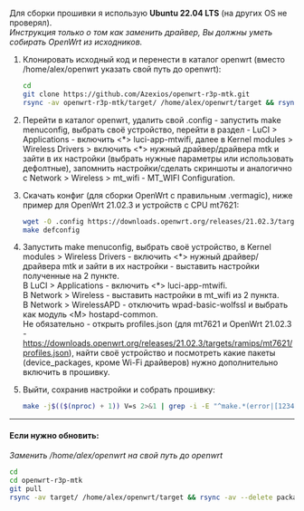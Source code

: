 Для сборки прошивки я использую **Ubuntu 22.04 LTS** (на других OS не проверял).  
*Инструкция только о том как заменить драйвер, Вы должны уметь собирать OpenWrt из исходников.*

1. Клонировать исходный код и перенести в каталог openwrt (вместо /home/alex/openwrt указать свой путь до openwrt):

    ```bash
    cd
    git clone https://github.com/Azexios/openwrt-r3p-mtk.git
    rsync -av openwrt-r3p-mtk/target/ /home/alex/openwrt/target && rsync -av --delete openwrt-r3p-mtk/package/mt/ /home/alex/openwrt/package/mt
    ```

2. Перейти в каталог openwrt, удалить свой .config - запустить make menuconfig, выбрать своё устройство, перейти в раздел - LuCI > Applications - включить <\*> luci-app-mtwifi, далее в Kernel modules > Wireless Drivers > включить <\*> нужный драйвер/драйвера mtk и зайти в их настройки (выбрать нужные параметры или использовать дефолтные), запомнить настройки/сделать скриншоты и аналогично с Network > Wireless > mt_wifi - MT_WIFI Configuration.

3. Скачать конфиг (для сборки OpenWrt с правильным .vermagiс), ниже пример для OpenWrt 21.02.3 и устройств с CPU mt7621:

    ```bash
    wget -O .config https://downloads.openwrt.org/releases/21.02.3/targets/ramips/mt7621/config.buildinfo
    make defconfig
    ```

4. Запустить make menuconfig, выбрать своё устройство, в Kernel modules > Wireless Drivers - включить <\*> нужный драйвер/драйвера mtk и зайти в их настройки - выставить настройки полученные на 2 пункте.  
В LuCI > Applications - включить <\*> luci-app-mtwifi.  
В Network > Wireless - выставить настройки в mt_wifi из 2 пункта.  
В Network > WirelessAPD - отключить wpad-basic-wolfssl и выбрать как модуль \<M> hostapd-common.  
Не обязательно - открыть profiles.json (для mt7621 и OpenWrt 21.02.3 - https://downloads.openwrt.org/releases/21.02.3/targets/ramips/mt7621/profiles.json), найти своё устройство и посмотреть какие пакеты (device_packages, кроме Wi-Fi драйверов) нужно дополнительно включить в прошивку.

5. Выйти, сохранив настройки и собрать прошивку:

    ```bash
    make -j$(($(nproc) + 1)) V=s 2>&1 | grep -i -E "^make.*(error|[12345]...Entering dir)"
    ```
---
#### Если нужно обновить:
*Заменить /home/alex/openwrt на свой путь до openwrt*
```bash
cd
cd openwrt-r3p-mtk
git pull
rsync -av target/ /home/alex/openwrt/target && rsync -av --delete package/mt/ /home/alex/openwrt/package/mt
```
